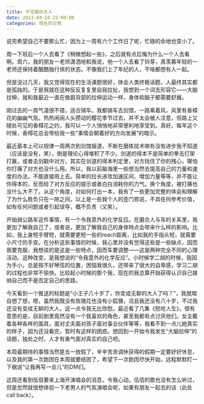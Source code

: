 ```yaml
---
title: 不无聊的大人
date: 2023-04-24 22:00:00
categories: 现在的日常
---
```

说完希望自己不要那么忙，因为上一周有六个工作日了呢，忙碌的余地也变小了。

周一下班后一个人去看了《稍微想起一些》，之后就有点后悔为什么一个人去看啊。周六，我的朋友一老师潇洒地和我说，他一个人去看了铃芽，真羡慕年轻的一老师还保持着酷酷独行侠的状态。不像我们上了年纪的人，干啥都想有人一起。

但是没过几天，我又觉得现在的生活课题很好，体会人类终极话题，人最终其实都是孤独的。于是我就在这种反反复复里自我拉扯，我想到一个词去形容它——大脑拉伸，就和我最近一直在做肩背部的拉伸运动一样，身体和脑子都需要舒展。

刚过去的一周气温很不错，适合骑车。我都骑车去剑馆，一路乘着风，风里有香樟花的幽幽气氛。热热闹闹人头攒动的樱花季节过去，并不太会被人注意，但路上又随处可见的香樟花之约，我可以一个人悄悄地非常便利地享受到。真好。每年这个时候，香樟花总会带给我一些“事情会朝着好的方向发展”的暗示。

最近基本上可以规律一周两次到剑馆报道，不断在磨练技术嘛有没有进步我不知道（应该是没有，笑），倒是理论心得堆积了不少。剑道的得本不是简单的拳击打架打赢，或者击剑戳中对方，其实在剑道的得本判定里，对方挡住了你的残心，哪怕你打痛了对方也没什么用。所以，我以前脑海里一些想当然去提高自己的力量和速度的办法，不能直接用上去。简单的拉长进攻加速区间、增加力量等等，并不能让你得本的，反而给了对方反应的提示或者白白消耗你的力气。换个角度，被打痛也没什么大不了。从这个角度，对如何打出一本，我有了一些更加完整的体会和理解了为什么胜负只在一隙之间。以上是一些我个人的歪门邪说，不具任何参考价值，如有任何问题或者引起误导，概不负责（又笑）。

开始骑公路车这件事情，有一个令我意外的化学反应。在磨合人与车的关系里，我更加了解我自己了，或者说，更加了解我自己的身体特点会带来什么样的影响。比如，我上身短手臂短，就需要更短一些的reach距离，比如我的手指头短，就需要小尺寸的手变。在分析这些事情的时候，我心里并没有觉得这些是一些缺点，因而我要克服，我想说的是这是一些特点，因而车要调整——这是两种完全不同的心理活动。这种改变，是我想说的“令我意外的化学反应”。小时候学二胡的时候，我因为手小，总是按不好琴弦的位置，困恼我很久，还带来了很大的自卑感，学习二胡的过程也非常不愉快。比较起小时候的那个我，现在的我总算开始获得认识自己接纳自己而不是否定自己的思路。

今天看到一个推送的标题是“小王子八十岁了，你变成无聊的大人了吗？”，我就暗自想了想，嗯，虽然我既没有玫瑰花也没有小狐狸，况且我还没有八十岁，不过我还没有变成无聊的大人，这一点令我无比欣慰。最近看了几集《怒呛人生》，很有意思的是，目前剧里竟然没有一个我喜欢的角色，甚至我都有点讨厌他们。女主戴着各种各样的面具，面对丈夫面对孩子面对事业伙伴等等，我看不到一点儿她真实的样子，因为还没看完，暂时有这样的困惑。想回到一开始令我发生“大脑拉伸”的话题，独处之时，人才有勇气面对真实的自己吧。

本周最期待的事情当然是五一放假了，辛辛苦苦调休获得的假期一定要好好休息，以及我的第一次跑团在本周就要结团了，希望下一次跑团尽快开始，远程默默盯一下据说“让我再写一会儿”的DM们。

这周还看到伍佰要来上海开演唱会的消息，令我心动，伍佰的歌也没有怎么听过，但是忽然就很想体验一下老男人的气氛演唱会呢，如果有朋友一起去的话（此处call back）。

